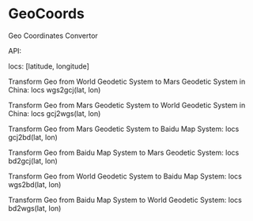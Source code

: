 # GeoCoords
Geo Coordinates Convertor

API:

locs: [latitude, longitude]

Transform Geo from World Geodetic System to Mars Geodetic System in China: locs wgs2gcj(lat, lon)

Transform Geo from Mars Geodetic System to World Geodetic System in China: locs gcj2wgs(lat, lon)

Transform Geo from Mars Geodetic System to Baidu Map System: locs gcj2bd(lat, lon)

Transform Geo from Baidu Map System to Mars Geodetic System: locs bd2gcj(lat, lon)

Transform Geo from World Geodetic System to Baidu Map System: locs wgs2bd(lat, lon)

Transform Geo from Baidu Map System to World Geodetic System: locs bd2wgs(lat, lon)
